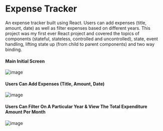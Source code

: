 # Expense Tracker

An expense tracker built using React. Users can add expenses (title, amount, date) as well as filter expenses based on different years. This project was my first ever React project and covered the topics of components (stateful, stateless, controlled and uncontrolled), state, event handling, lifting state up (from child to parent components) and two way binding.

#### Main Initial Screen

![image](https://github.com/stephenkettley/expense-tracker/assets/109079565/6856a60b-d366-4648-bf4d-cda26cda9856)

#### Users Can Add Expenses (Title, Amount, Date)

![image](https://github.com/stephenkettley/expense-tracker/assets/109079565/69515e03-ac03-4362-b458-72108d9b1341)

#### Users Can Filter On A Particular Year & View The Total Expenditure Amount Per Month

![image](https://github.com/stephenkettley/expense-tracker/assets/109079565/f9c6918b-a486-4eb1-9c2e-62d7b7f3089b)





